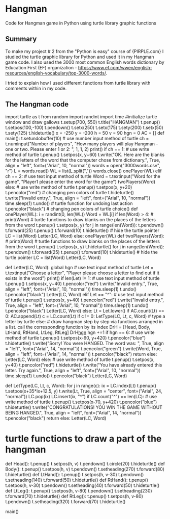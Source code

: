 # Hangman
Code for Hangman game in Python using turtle library graphic functions
## Summary
To make my project # 2 from the "Python is easy" course of {PIRPLE.com} I studied the turtle graphic library for Python and used it in my Hangman game code. I also used the 3000 most common English words dictionary by Education First (EF) organization - https://www.ef.com/wwen/english-resources/english-vocabulary/top-3000-words/.

I tried to explain how I used different functions from turtle library with comments within in my code. 

## The Hangman code
import turtle as t
from random import randint
import time
#initialize turtle window and draw gallows
t.setup(700, 550)
t.title("HANGMAN")
t.penup()
t.setpos(100,-100)
t.pendown()
t.setx(250)
t.setx(175)
t.sety(200)
t.setx(50)
t.sety(125)
t.hideturtle()
x = -250
y = -200
h = 50
v = 90
hgn = 0
AC = []
def main():
    t.setundobuffer(10)
    # use number input method of turtle
    ch = t.numinput("Number of players", "How many players will play Hangman - one or two. Please enter 1 or 2: ", 1, 1, 2)
    print()
    if ch == 1:
        # use write method of turtle
        t.penup()
        t.setpos(x, y+60)
        t.write("OK. Here are the blanks for the letters of the word that the computer chose from dictionary.", True, align = "left", font=("Arial", 10, "normal"))
        words = open("3000words.csv", "r")
        L = words.read()
        WL = list(L.split(","))
        words.close()
        onePlayer(WL)
    elif ch == 2:
        # use text input method of turtle
        Word = t.textinput("Word for the game", "Player1 please enter the word for the game")
        twoPlayers(Word)
    else:
        # use write method of turtle
        t.penup()
        t.setpos(x, y+20)
        t.pencolor("red") # changing pen colors of turtle
        t.hideturtle()
        t.write("Invalid entry.", True, align = "left", font=("Arial", 10, "normal"))
        time.sleep(1)
        t.undo() # turtle function for undoing last action
        t.pencolor("black") # changing pen colors of turtle
        choice()
def onePlayer(WL):
    i = randint(0, len(WL))
    Word = WL[i]
    if len(Word) > 4:
        # print(Word)
        # turtle functions to draw blanks on the places of the letters from the word
        t.penup()
        t.setpos(x, y)
        for j in range(len(Word)):
            t.pendown()
            t.forward(25)
            t.penup()
            t.forward(10)
        t.hideturtle() # hide the turtle pointer
        LC = list(Word)
        Letter(LC, Word)
    else:
        onePlayer(WL)
def twoPlayers(Word):
    # print(Word)
    # turtle functions to draw blanks on the places of the letters from the word
    t.penup()
    t.setpos(x, y)
    t.hideturtle()
    for j in range(len(Word)):
        t.pendown()
        t.forward(25)
        t.penup()
        t.forward(10)
    t.hideturtle() # hide the turtle pointer
    LC = list(Word)
    Letter(LC, Word)
    
def Letter(LC, Word):
    global hgn
    # use text input method of turtle
    Let = t.textinput("Choose a letter", "Player please choose a letter to find out if it exists in the word")
    print()
    if len(Let) != 1:
        # use text input method of turtle
        t.penup()
        t.setpos(x, y+40)
        t.pencolor("red")
        t.write("Invalid entry.", True, align = "left", font=("Arial", 10, "normal"))
        time.sleep(1)
        t.undo()
        t.pencolor("black")
        Letter(LC, Word)
    elif Let == "^":
        # use text input method of turtle
        t.penup()
        t.setpos(x, y+40)
        t.pencolor("red")
        t.write("Invalid entry.", True, align = "left", font=("Arial", 10, "normal"))
        time.sleep(1)
        t.undo()
        t.pencolor("black")
        Letter(LC, Word)
    else:
        Lt = Let.lower()
        if AC.count(Lt) == 0:
            AC.append(Lt)
            c = LC.count(Lt)
            if c != 0:
                LetType(LC, Lt, c, Word) # type a letter by turtle
            else:
                # draw hangman step by step via functions arranged in a list. call the corresponding function by its index
                DrH = [Head, Body, LtHand, RtHand, LtLeg, RtLeg]
                DrH[hgn]()
                hgn +=1
                if hgn == 6:
                    # use write method of turtle
                    t.penup()
                    t.setpos(x-60, y+420)
                    t.pencolor("blue")
                    t.hideturtle()
                    t.write("Sorry! You were HANGED. The word was: ", True, align = "left", font=("Arial", 14, "normal"))
                    t.pencolor("green")
                    t.write(Word, True, align = "left", font=("Arial", 14, "normal"))
                    t.pencolor("black")
                    return
                else:
                    Letter(LC, Word)
        else:
            # use write method of turtle
            t.penup()
            t.setpos(x, y+40)
            t.pencolor("red")
            t.hideturtle()
            t.write("You have already entered this letter. Try again.", True, align = "left", font=("Arial", 10, "normal"))
            time.sleep(1)
            t.undo()
            t.pencolor("black")
            Letter(LC, Word)
            
def LetType(LC, Lt, c, Word):
    for j in range(c):
        ix = LC.index(Lt)
        t.penup()
        t.setpos(x+35*ix+12.5, y)
        t.write(Lt, True, align = "center", font=("Arial", 24, "normal"))
        LC.pop(ix)
        LC.insert(ix, "^")
    if LC.count("^") == len(LC):
        # use write method of turtle
        t.penup()
        t.setpos(x-70, y+420)
        t.pencolor("blue")
        t.hideturtle()
        t.write("CONGRATULATIONS! YOU WIN THE GAME WITHOUT BEING HANGED.", True, align = "left", font=("Arial", 14, "normal"))
        t.pencolor("black")
        return
    else:
        Letter(LC, Word)
    
# turtle functions to draw a part of the hangman
def Head():
    t.penup()
    t.setpos(h, v)
    t.pendown()
    t.circle(20)
    t.hideturtle()
def Body():
    t.penup()
    t.setpos(h, v)
    t.pendown()
    t.setheading(270)
    t.forward(80)
    t.hideturtle()
def LtHand():
    t.penup()
    t.setpos(h, v-30)
    t.pendown()
    t.setheading(140)
    t.forward(50)
    t.hideturtle()
def RtHand():
    t.penup()
    t.setpos(h, v-30)
    t.pendown()
    t.setheading(40)
    t.forward(50)
    t.hideturtle()
def LtLeg():
    t.penup()
    t.setpos(h, v-80)
    t.pendown()
    t.setheading(230)
    t.forward(70)
    t.hideturtle()
def RtLeg():
    t.penup()
    t.setpos(h, v-80)
    t.pendown()
    t.setheading(320)
    t.forward(70)
    t.hideturtle()
    
main()
    
               
